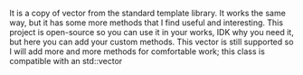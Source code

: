 It is a copy of vector from the standard template library. It works the same way, but it has some more methods that I find useful and interesting. This project
is open-source so you can use it in your works, IDK why you need it, but here you can add your custom methods. This vector is still supported so I will add more and more methods for comfortable work;
this class is compatible with an std::vector

